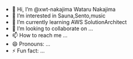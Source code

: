 - 👋 Hi, I’m @xwt-nakajima Wataru Nakajima
- 👀 I’m interested in Sauna,Sento,music
- 🌱 I’m currently learning AWS SolutionArchitect
- 💞️ I’m looking to collaborate on ...
- 📫 How to reach me ...
- 😄 Pronouns: ...
- ⚡ Fun fact: ...

<!---
xwt-nakajima/xwt-nakajima is a ✨ special ✨ repository because its `README.md` (this file) appears on your GitHub profile.
You can click the Preview link to take a look at your changes.
--->
